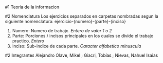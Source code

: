 
#1 Teoria de la informacion

#2 Nomenclatura
Los ejercicios separados en carpetas nombradas segun la siguiente nomenclatura:
ejercicio-{numero}-{parte}-{inciso}

1. Numero: Numero de trabajo. *Entero de valor 1 o 2*
2. Parte: Porciones / incisos principales en los cuales se divide el trabajo practico. *Entero*
3. Inciso: Sub-indice de cada parte. *Caracter alfabetico minuscula*

#2 Integrantes
Alejandro Olave, Mikel ; Giacri, Tobías ; Nievas, Nahuel Isaias
